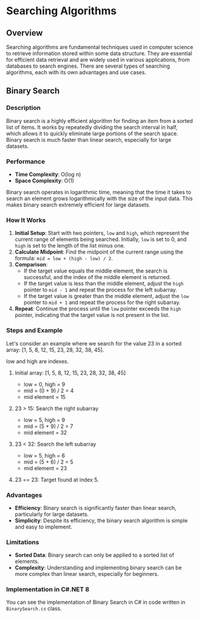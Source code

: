 
# Searching Algorithms

## Overview

Searching algorithms are fundamental techniques used in computer science to retrieve information stored within some data structure. They are essential for efficient data retrieval and are widely used in various applications, from databases to search engines. There are several types of searching algorithms, each with its own advantages and use cases.

## Binary Search

### Description

Binary search is a highly efficient algorithm for finding an item from a sorted list of items. It works by repeatedly dividing the search interval in half, which allows it to quickly eliminate large portions of the search space. Binary search is much faster than linear search, especially for large datasets.

### Performance

- **Time Complexity**: O(log n)
- **Space Complexity**: O(1)

Binary search operates in logarithmic time, meaning that the time it takes to search an element grows logarithmically with the size of the input data. This makes binary search extremely efficient for large datasets.

### How It Works

1. **Initial Setup**: Start with two pointers, `low` and `high`, which represent the current range of elements being searched. Initially, `low` is set to 0, and `high` is set to the length of the list minus one.
2. **Calculate Midpoint**: Find the midpoint of the current range using the formula: `mid = low + (high - low) / 2`.
3. **Comparison**:
    - If the target value equals the middle element, the search is successful, and the index of the middle element is returned.
    - If the target value is less than the middle element, adjust the `high` pointer to `mid - 1` and repeat the process for the left subarray.
    - If the target value is greater than the middle element, adjust the `low` pointer to `mid + 1` and repeat the process for the right subarray.
4. **Repeat**: Continue the process until the `low` pointer exceeds the `high` pointer, indicating that the target value is not present in the list.



### Steps and Example

Let's consider an example where we search for the value 23 in a sorted array: [1, 5, 8, 12, 15, 23, 28, 32, 38, 45].

low and high are indexes.

1. Initial array: [1, 5, 8, 12, 15, 23, 28, 32, 38, 45]
   - low = 0, high = 9
   - mid = (0 + 9) / 2 = 4
   - mid element = 15

2. 23 > 15: Search the right subarray
   - low = 5, high = 9
   - mid = (5 + 9) / 2 = 7
   - mid element = 32

3. 23 < 32: Search the left subarray
   - low = 5, high = 6
   - mid = (5 + 6) / 2 = 5
   - mid element = 23

4. 23 == 23: Target found at index 5.

### Advantages

- **Efficiency**: Binary search is significantly faster than linear search, particularly for large datasets.
- **Simplicity**: Despite its efficiency, the binary search algorithm is simple and easy to implement.

### Limitations

- **Sorted Data**: Binary search can only be applied to a sorted list of elements.
- **Complexity**: Understanding and implementing binary search can be more complex than linear search, especially for beginners.

### Implementation in C#.NET 8

You can see the implementation of Binary Search in C# in code written in `BinarySearch.cs` class.

